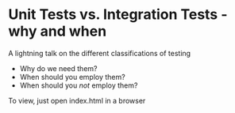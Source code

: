 # Unit Tests vs. Integration Tests - why and when
A lightning talk on the different classifications of testing
* Why do we need them?
* When should you employ them?
* When should you *not* employ them?

To view, just open index.html in a browser
